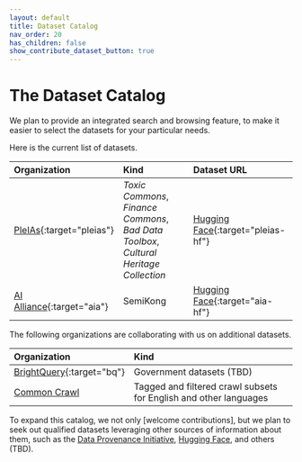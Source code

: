 ```yaml
---
layout: default
title: Dataset Catalog
nav_order: 20
has_children: false
show_contribute_dataset_button: true
---
```


# The Dataset Catalog

<!--
<details open markdown="block">
  <summary>
    Table of contents
  </summary>
  {: .text-delta }
1. TOC
{:toc}
</details>
-->

We plan to provide an integrated search and browsing feature, to make it easier to select the datasets for your particular needs. 

Here is the current list of datasets.

| **Organization** | **Kind** | **Dataset URL** |
| :--------------- | :------- | :-------------- |
| [PleIAs](https://pleias.fr){:target="pleias"} | _Toxic Commons_, _Finance Commons_, _Bad Data Toolbox_, _Cultural Heritage Collection_ | [Hugging Face](https://huggingface.co/collections/PleIAs){:target="pleias-hf"} |
| [AI Alliance](https://thealliance.ai){:target="aia"} | SemiKong | [Hugging Face](https://huggingface.co/collections/aialliance/open-trusted-data-coming-soon-66d21b3cb66342762fb6108e){:target="aia-hf"} |

The following organizations are collaborating with us on additional datasets.

| **Organization** | **Kind** | 
| :--------------- | :------- | 
| [BrightQuery](https://brightquery.ai/){:target="bq"} | Government datasets (TBD) |
| [Common Crawl](https://commoncrawl.org/) | Tagged and filtered crawl subsets for English and other languages |


To expand this catalog, we not only [welcome contributions], but we plan to seek out qualified datasets leveraging other sources of information about them, such as the [Data Provenance Initiative](https://www.dataprovenance.org/), [Hugging Face](https://huggingface.co/datasets), and others (TBD).
